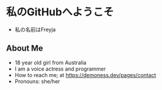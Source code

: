 # 私のGitHubへようこそ
- 私の名前はFreyja
## About Me
- 18 year old girl from Australia
- I am a voice actress and programmer
- How to reach me; at https://demoness.dev/pages/contact
- Pronouns: she/her
